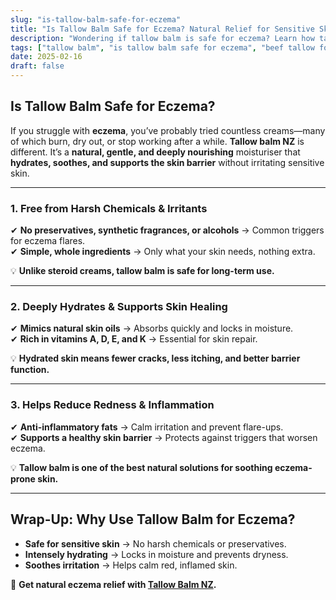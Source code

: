 ```yaml
---
slug: "is-tallow-balm-safe-for-eczema"
title: "Is Tallow Balm Safe for Eczema? Natural Relief for Sensitive Skin"
description: "Wondering if tallow balm is safe for eczema? Learn how tallow balm NZ can help soothe dry, irritated skin and support the skin barrier."
tags: ["tallow balm", "is tallow balm safe for eczema", "beef tallow for skin NZ"]
date: 2025-02-16
draft: false
---
```


## Is Tallow Balm Safe for Eczema?  

If you struggle with **eczema**, you’ve probably tried countless creams—many of which burn, dry out, or stop working after a while. **Tallow balm NZ** is different. It’s a **natural, gentle, and deeply nourishing** moisturiser that **hydrates, soothes, and supports the skin barrier** without irritating sensitive skin.  

---

### **1. Free from Harsh Chemicals & Irritants**  

✔ **No preservatives, synthetic fragrances, or alcohols** → Common triggers for eczema flares.  
✔ **Simple, whole ingredients** → Only what your skin needs, nothing extra.  

💡 **Unlike steroid creams, tallow balm is safe for long-term use.**  

---

### **2. Deeply Hydrates & Supports Skin Healing**  

✔ **Mimics natural skin oils** → Absorbs quickly and locks in moisture.  
✔ **Rich in vitamins A, D, E, and K** → Essential for skin repair.  

💡 **Hydrated skin means fewer cracks, less itching, and better barrier function.**  

---

### **3. Helps Reduce Redness & Inflammation**  

✔ **Anti-inflammatory fats** → Calm irritation and prevent flare-ups.  
✔ **Supports a healthy skin barrier** → Protects against triggers that worsen eczema.  

💡 **Tallow balm is one of the best natural solutions for soothing eczema-prone skin.**  

---

## **Wrap-Up: Why Use Tallow Balm for Eczema?**  

- **Safe for sensitive skin** → No harsh chemicals or preservatives.  
- **Intensely hydrating** → Locks in moisture and prevents dryness.  
- **Soothes irritation** → Helps calm red, inflamed skin.  

🔗 **Get natural eczema relief with [Tallow Balm NZ](https://primalpantry.co.nz/shop/products/tallow-skin/).**
